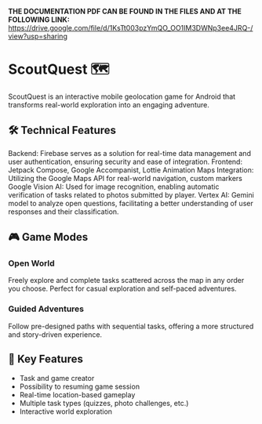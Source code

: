 **THE DOCUMENTATION PDF CAN BE FOUND IN THE FILES AND AT THE FOLLOWING LINK:**  
https://drive.google.com/file/d/1KsTt003pzYmQO_OO1IM3DWNp3ee4JRQ-/view?usp=sharing

# ScoutQuest 🗺️

ScoutQuest is an interactive mobile geolocation game for Android that transforms real-world exploration into an engaging adventure.

## 🛠️ Technical Features

Backend: Firebase serves as a solution for real-time data management and user authentication, ensuring security and ease of integration.
Frontend: Jetpack Compose, Google Accompanist, Lottie Animation
Maps Integration: Utilizing the Google Maps API for real-world navigation, custom markers
Google Vision AI: Used for image recognition, enabling automatic verification of tasks related to photos submitted by player.
Vertex AI: Gemini model to analyze open questions, facilitating a better understanding of user responses and their classification.

## 🎮 Game Modes

### Open World
Freely explore and complete tasks scattered across the map in any order you choose. Perfect for casual exploration and self-paced adventures.

### Guided Adventures
Follow pre-designed paths with sequential tasks, offering a more structured and story-driven experience.

## 🎯 Key Features
- Task and game creator
- Possibility to resuming game session
- Real-time location-based gameplay
- Multiple task types (quizzes, photo challenges, etc.)
- Interactive world exploration
